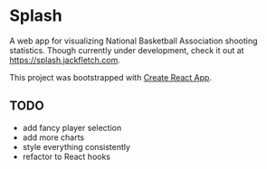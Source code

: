 # Splash

A web app for visualizing National Basketball Association shooting statistics.
Though currently under development, check it out at https://splash.jackfletch.com.

This project was bootstrapped with [Create React App](https://github.com/facebook/create-react-app).

## TODO

- add fancy player selection
- add more charts
- style everything consistently
- refactor to React hooks
